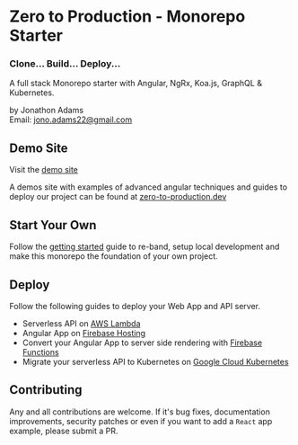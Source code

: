 # Zero to Production - Monorepo Starter

### Clone... Build... Deploy...

A full stack Monorepo starter with Angular, NgRx, Koa.js, GraphQL & Kubernetes.

by Jonathon Adams  
Email: [jono.adams22@gmail.com](mailto:jono.adams22@gmail.com?subject=Zero%20to%20Production)

## Demo Site

Visit the [demo site]

A demos site with examples of advanced angular techniques and guides to deploy our project can be found at [zero-to-production.dev]

## Start Your Own

Follow the [getting started] guide to re-band, setup local development and make this monorepo the foundation of your own project.

## Deploy

Follow the following guides to deploy your Web App and API server.

- Serverless API on [AWS Lambda]
- Angular App on [Firebase Hosting]
- Convert your Angular App to server side rendering with [Firebase Functions]
- Migrate your serverless API to Kubernetes on [Google Cloud Kubernetes]

## Contributing

Any and all contributions are welcome. If it's bug fixes, documentation improvements, security patches or even if you want to add a `React` app example, please submit a PR.

[demo site]: https://zero-to-production.dev
[zero-to-production.dev]: https://zero-to-production.dev
[getting started]: https://zero-to-production.dev/guides/getting-started
[aws lambda]: https://zero-to-production.dev/guides/aws-lambda
[firebase hosting]: https://zero-to-production.dev/guides/firebase-hosting
[firebase functions]: https://zero-to-production.dev/guides/ssr-firebase-functions
[start you own]: https://zero-to-production.dev/guides/getting-started
[google cloud kubernetes]: https://zero-to-production.dev/guides/google-cloud-k8s
